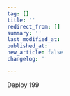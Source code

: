 ```yaml
---
tag: []
title: ''
redirect_from: []
summary: ''
last_modified_at: 
published_at: 
new_article: false
changelog: ''

---
```

Deploy 199